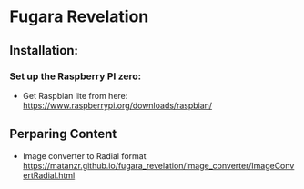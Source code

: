 # Fugara Revelation

## Installation:

### Set up the Raspberry PI zero:

 - Get Raspbian lite from here:
https://www.raspberrypi.org/downloads/raspbian/


## Perparing Content

- Image converter to Radial format
https://matanzr.github.io/fugara_revelation/image_converter/ImageConvertRadial.html